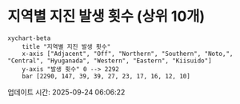 # 지역별 지진 발생 횟수 (상위 10개)

```mermaid
xychart-beta
    title "지역별 지진 발생 횟수"
    x-axis ["Adjacent", "Off", "Northern", "Southern", "Noto,", "Central", "Hyuganada", "Western", "Eastern", "Kiisuido"]
    y-axis "발생 횟수" 0 --> 2292
    bar [2290, 147, 39, 39, 27, 23, 17, 16, 12, 10]
```

업데이트 시간: 2025-09-24 06:06:22
